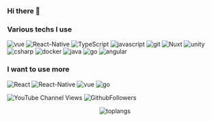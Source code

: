 ### Hi there 👋

<h3>Various techs I use</h3>
<p>
  
  <img alt="vue" src="https://img.shields.io/badge/-Vue-4fc08d?logo=Vue.js&logoColor=white" />  
  <img alt="React-Native" src="https://img.shields.io/badge/-React--Native-45b8d8?logo=react&logoColor=white" />
  <img alt="TypeScript" src="https://img.shields.io/badge/-TypeScript-007ACC?logo=typescript&logoColor=white" />
  <img alt="javascript" src="https://img.shields.io/badge/-javascript-F7DF1E?logo=javascript&logoColor=white" />
  <img alt="git" src="https://img.shields.io/badge/-Git-F05032?logo=git&logoColor=white" />
  <img alt="Nuxt" src="https://img.shields.io/badge/-NuxtJs-00DC82?logo=nuxt.js&logoColor=white" />
  
  <img alt="unity" src="https://img.shields.io/badge/-Unity-FFFFFF?logo=unity&logoColor=white" />
  
  <img alt="csharp" src="https://img.shields.io/badge/-c-239120?logo=csharp&logoColor=white" />
  <img alt="docker" src="https://img.shields.io/badge/-docker-2496ED?logo=docker&logoColor=white" />
  <img alt="java" src="https://img.shields.io/badge/-java-007396?logo=java&logoColor=white" />
  
  <img alt="go" src="https://img.shields.io/badge/-go-00ADD8?logo=go&logoColor=white" />
  <img alt="angular" src="https://img.shields.io/badge/-angular-DD0031?logo=angular&logoColor=white" />
  
  
  
  
</p>


<h3>I want to use more</h3>

<p>
  
  
  
 <img alt="React" src="https://img.shields.io/badge/-ReactJs-61DAFB?logo=react&logoColor=white&logoWidth=30" />
 <img alt="React-Native" src="https://img.shields.io/badge/-React--Native-45b8d8?logo=react&logoColor=white" />
 <img alt="vue" src="https://img.shields.io/badge/-Vue-4fc08d?logo=Vue.js&logoColor=white" />  
  <img alt="go" src="https://img.shields.io/badge/-go-00ADD8?logo=go&logoColor=white" />
  
  
  </p>


<p>
  <img alt="YouTube Channel Views" src="https://img.shields.io/youtube/channel/views/UC1FyDvc6BG9ph4ExhTOCIDQ?style=social" /> 
  <img alt="GithubFollowers" src="https://img.shields.io/github/followers/sortidocorps?label=Follow" /> 
</p>


<p align="center">
  <img alt="toplangs" src="https://github-readme-stats.vercel.app/api/top-langs/?username=sortidocorps&layout=compact&theme=tokyonight" />
</p>


